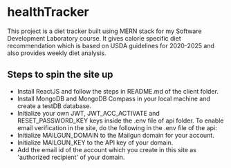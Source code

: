 # healthTracker
This project is a diet tracker built using MERN stack for my Software Development Laboratory course. It gives calorie specific diet recommendation which is based on USDA guidelines for 2020-2025 and also provides weekly diet analysis.

## Steps to spin the site up 
* Install ReactJS and follow the steps in README.md of the client folder.
* Install MongoDB and MongoDB Compass in your local machine and create a testDB database.
* Initialize your own JWT, JWT_ACC_ACTIVATE and RESET_PASSWORD_KEY keys inside the .env file of api folder.
To enable email verification in the site, do the following in the .env file of the api:
* Initialize MAILGUN_DOMAIN to the Mailgun domain for your account.
* Initialize MAILGUN_KEY to the API key of your domain.
* Add the email id of the account which you create in this site as 'authorized recipient' of your domain.
